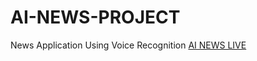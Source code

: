 # AI-NEWS-PROJECT
News Application Using Voice Recognition [AI NEWS LIVE](https://ai-newsproject.netlify.app/)

